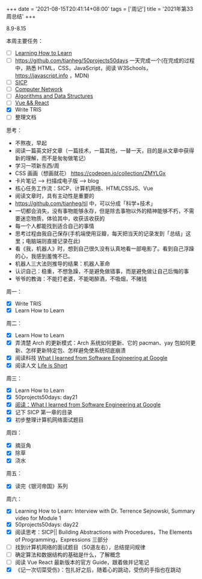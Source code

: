 +++
date = '2021-08-15T20:41:14+08:00'
tags = ['周记']
title = '2021年第33周总结'
+++

8.9-8.15

本周主要任务：

- [ ] [Learning How to Learn](https://github.com/tianheg/blog/issues/137)
- [ ] <https://github.com/tianheg/50projects50days> 一天完成一个(在完成的过程中，熟悉 HTML，CSS，JavaScript，阅读 W3Schools，<https://javascript.info> ，MDN)
- [ ] [SICP](https://github.com/tianheg/blog/issues/126)
- [ ] [Computer Network](https://github.com/tianheg/blog/issues/138)
- [ ] [Algorithms and Data Structures](https://github.com/tianheg/blog/issues/139)
- [ ] [Vue && React](https://github.com/tianheg/blog/issues/53)
- [x] Write TRIS
- [ ] 整理文档

思考：

- 不熬夜，早起
- 阅读一篇英文好文章（一篇技术，一篇其他，一替一天，目的是从文章中获得新的理解，而不是匆匆做笔记）
- 学习一项新东西/周
- CSS 画画（想画就花） <https://codepen.io/collection/ZMYLGx>
- 卡片笔记 --> 扫描成电子版 --> blog
- 核心任务工作流：SICP、计算机网络、HTMLCSSJS、Vue
- 阅读文章时，具有主动性是重要的
- <https://github.com/tianheg/til> 中，可以分成「科学+技术」
- 一切都会消失，没有事物能够永存，但是除去事物以外的精神能够不朽，不需要迷恋物质，体验其中，收获该收获的
- 每一个人都能找到适合自己的事情
- 思考过程由我自己保存(手机端使用豆瓣，每天把当天的记录发到「总结」这里；电脑端则直接记录在此)
- 看《我，机器人》时，想到自己很久没有认真地看一部电影了。看到自己浮躁的心，我感到羞愧不已。
- 机器人三大法则推导的结果：机器人革命
- 认识自己：稳重，不想急躁，不是避免做错事，而是避免做让自己后悔的事
- 爷爷的教诲：不能打老婆，不能喝醉酒，不吸烟，不赌钱

周一：

- [x] Write TRIS
- [x] Learn How to Learn

周二：

- [x] Learn How to Learn
- [x] 弄清楚 Arch 的更新模式：Arch 系统如何更新、它的 pacman、yay 包如何更新、怎样更新特定包、怎样避免使系统彻底崩溃
- [x] 阅读科技 [What I learned from Software Engineering at Google](https://swizec.com/blog/what-i-learned-from-software-engineering-at-google/)
- [x] 阅读人文 [Life is Short](http://www.paulgraham.com/vb.html)

周三：

- [x] Learn How to Learn
- [x] 50projects50days: day21
- [x] [阅读：What I learned from Software Engineering at Google](https://github.com/tianheg/blog/issues/140)
- [x] 记下 SICP 第一章的目录
- [x] 初步整理计算机网络面试题目

周四：

- [x] 摘豆角
- [x] 除草
- [x] 浇水

周五：

- [x] 读完《银河帝国》系列

周六：

- [x] Learning How to Learn: Interview with Dr. Terrence Sejnowski, Summary video for Module 1
- [x] 50projects50days: day22
- [x] 阅读思考：SICP|| Building Abstractions with Procedures，The Elements of Programming，Expressions 三部分
- [ ] 找到计算机网络的面试题目（50道左右），总结提问规律
- [ ] 确定算法和数据结构的基础是什么，了解概念
- [ ] 阅读 Vue React 最新版本的官方 Guide，跟着做并记笔记
- [x] 《记一次切菜受伤》：包扎好之后，随着心的跳动，受伤的手指也在跳动
